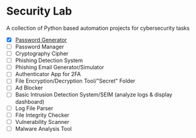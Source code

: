# Security Lab
A collection of Python based automation projects for cybersecurity tasks

- [x] [Password Generator](https://github.com/maahma/PasswordGenerator)
- [ ] Password Manager
- [ ] Cryptography Cipher
- [ ] Phishing Detection System
- [ ] Phishing Email Generator/Simulator
- [ ] Authenticator App for 2FA
- [ ] File Encryption/Decryption Tool/"Secret" Folder
- [ ] Ad Blocker
- [ ] Basic Intrusion Detection System/SEIM (analyze logs & display dashboard)
- [ ] Log File Parser
- [ ] File Integrity Checker
- [ ] Vulnerability Scanner
- [ ] Malware Analysis Tool
